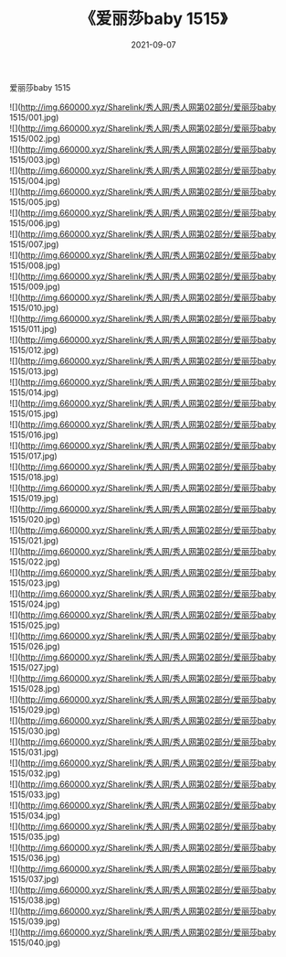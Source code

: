 ﻿---
layout: post
title:  《爱丽莎baby 1515》
date:   2021-09-07
img: http://img.660000.xyz/Sharelink/秀人网/秀人网第02部分/爱丽莎baby 1515/000.jpg
categories: [美女, 清纯, 唯美]
---

爱丽莎baby 1515

  ![](http://img.660000.xyz/Sharelink/秀人网/秀人网第02部分/爱丽莎baby 1515/001.jpg) <br> ![](http://img.660000.xyz/Sharelink/秀人网/秀人网第02部分/爱丽莎baby 1515/002.jpg) <br> ![](http://img.660000.xyz/Sharelink/秀人网/秀人网第02部分/爱丽莎baby 1515/003.jpg) <br> ![](http://img.660000.xyz/Sharelink/秀人网/秀人网第02部分/爱丽莎baby 1515/004.jpg) <br> ![](http://img.660000.xyz/Sharelink/秀人网/秀人网第02部分/爱丽莎baby 1515/005.jpg) <br> ![](http://img.660000.xyz/Sharelink/秀人网/秀人网第02部分/爱丽莎baby 1515/006.jpg) <br> ![](http://img.660000.xyz/Sharelink/秀人网/秀人网第02部分/爱丽莎baby 1515/007.jpg) <br> ![](http://img.660000.xyz/Sharelink/秀人网/秀人网第02部分/爱丽莎baby 1515/008.jpg) <br> ![](http://img.660000.xyz/Sharelink/秀人网/秀人网第02部分/爱丽莎baby 1515/009.jpg) <br> ![](http://img.660000.xyz/Sharelink/秀人网/秀人网第02部分/爱丽莎baby 1515/010.jpg) <br> ![](http://img.660000.xyz/Sharelink/秀人网/秀人网第02部分/爱丽莎baby 1515/011.jpg) <br> ![](http://img.660000.xyz/Sharelink/秀人网/秀人网第02部分/爱丽莎baby 1515/012.jpg) <br> ![](http://img.660000.xyz/Sharelink/秀人网/秀人网第02部分/爱丽莎baby 1515/013.jpg) <br> ![](http://img.660000.xyz/Sharelink/秀人网/秀人网第02部分/爱丽莎baby 1515/014.jpg) <br> ![](http://img.660000.xyz/Sharelink/秀人网/秀人网第02部分/爱丽莎baby 1515/015.jpg) <br> ![](http://img.660000.xyz/Sharelink/秀人网/秀人网第02部分/爱丽莎baby 1515/016.jpg) <br> ![](http://img.660000.xyz/Sharelink/秀人网/秀人网第02部分/爱丽莎baby 1515/017.jpg) <br> ![](http://img.660000.xyz/Sharelink/秀人网/秀人网第02部分/爱丽莎baby 1515/018.jpg) <br> ![](http://img.660000.xyz/Sharelink/秀人网/秀人网第02部分/爱丽莎baby 1515/019.jpg) <br> ![](http://img.660000.xyz/Sharelink/秀人网/秀人网第02部分/爱丽莎baby 1515/020.jpg) <br> ![](http://img.660000.xyz/Sharelink/秀人网/秀人网第02部分/爱丽莎baby 1515/021.jpg) <br> ![](http://img.660000.xyz/Sharelink/秀人网/秀人网第02部分/爱丽莎baby 1515/022.jpg) <br> ![](http://img.660000.xyz/Sharelink/秀人网/秀人网第02部分/爱丽莎baby 1515/023.jpg) <br> ![](http://img.660000.xyz/Sharelink/秀人网/秀人网第02部分/爱丽莎baby 1515/024.jpg) <br> ![](http://img.660000.xyz/Sharelink/秀人网/秀人网第02部分/爱丽莎baby 1515/025.jpg) <br> ![](http://img.660000.xyz/Sharelink/秀人网/秀人网第02部分/爱丽莎baby 1515/026.jpg) <br> ![](http://img.660000.xyz/Sharelink/秀人网/秀人网第02部分/爱丽莎baby 1515/027.jpg) <br> ![](http://img.660000.xyz/Sharelink/秀人网/秀人网第02部分/爱丽莎baby 1515/028.jpg) <br> ![](http://img.660000.xyz/Sharelink/秀人网/秀人网第02部分/爱丽莎baby 1515/029.jpg) <br> ![](http://img.660000.xyz/Sharelink/秀人网/秀人网第02部分/爱丽莎baby 1515/030.jpg) <br> ![](http://img.660000.xyz/Sharelink/秀人网/秀人网第02部分/爱丽莎baby 1515/031.jpg) <br> ![](http://img.660000.xyz/Sharelink/秀人网/秀人网第02部分/爱丽莎baby 1515/032.jpg) <br> ![](http://img.660000.xyz/Sharelink/秀人网/秀人网第02部分/爱丽莎baby 1515/033.jpg) <br> ![](http://img.660000.xyz/Sharelink/秀人网/秀人网第02部分/爱丽莎baby 1515/034.jpg) <br> ![](http://img.660000.xyz/Sharelink/秀人网/秀人网第02部分/爱丽莎baby 1515/035.jpg) <br> ![](http://img.660000.xyz/Sharelink/秀人网/秀人网第02部分/爱丽莎baby 1515/036.jpg) <br> ![](http://img.660000.xyz/Sharelink/秀人网/秀人网第02部分/爱丽莎baby 1515/037.jpg) <br> ![](http://img.660000.xyz/Sharelink/秀人网/秀人网第02部分/爱丽莎baby 1515/038.jpg) <br> ![](http://img.660000.xyz/Sharelink/秀人网/秀人网第02部分/爱丽莎baby 1515/039.jpg) <br> ![](http://img.660000.xyz/Sharelink/秀人网/秀人网第02部分/爱丽莎baby 1515/040.jpg) <br>